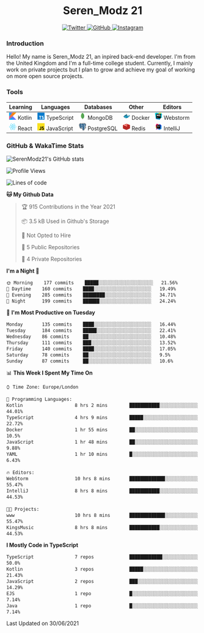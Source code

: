 <div align="center">
  <h1>Seren_Modz 21</h1>
  <a href="https://twitter.com/SerenModz21">
    <img alt="Twitter" src="https://img.shields.io/badge/twitter%20-%231DA1F2.svg?&style=for-the-badge&logo=Twitter&logoColor=white">
  </a>
  <a href="https://github.com/SerenModz21">
    <img alt="GitHub" src="https://img.shields.io/badge/github%20-%23121011.svg?&style=for-the-badge&logo=github&logoColor=white">
  </a>
  <a href="https://www.instagram.com/serenmodz21">
    <img alt="Instagram" src="https://img.shields.io/badge/instagram%20-%23E4405F.svg?&style=for-the-badge&logo=Instagram&logoColor=white">
  </a>
</div>

### Introduction

Hello! My name is Seren_Modz 21, an inpired back-end developer. I'm from the United Kingdom and I'm a full-time college student. Currently, I mainly work on private projects but I plan to grow and achieve my goal of working on more open source projects. 

### Tools

 **Learning**                                        | **Languages**                                               | **Databases**                                               | **Other**                                           | **Editors**                                                  
-----------------------------------------------------|-------------------------------------------------------------|-------------------------------------------------------------|-----------------------------------------------------|--------------------------------------------------------------
 <img width="19px" src="./assets/kotlin.svg"> Kotlin | <img width="19px" src="./assets/typescript.svg"> TypeScript | <img width="19px" src="./assets/mongodb.svg"> MongoDB       | <img width="19px" src="./assets/docker.svg"> Docker | <img width="19px" src="./assets/webstorm.svg"> Webstorm      
 <img width="19px" src="./assets/react.svg"> React   | <img width="19px" src="./assets/javascript.svg"> JavaScript | <img width="19px" src="./assets/postgresql.svg"> PostgreSQL | <img width="19px" src="./assets/redis.svg"> Redis   | <img width="19px" src="./assets/intellij-idea.svg"> IntelliJ 

### GitHub & WakaTime Stats

![SerenModz21's GitHub stats](https://github-readme-stats.vercel.app/api?username=SerenModz21&show_icons=true&theme=dark)

<!--START_SECTION:waka-->
![Profile Views](http://img.shields.io/badge/Profile%20Views-1-blue)

![Lines of code](https://img.shields.io/badge/From%20Hello%20World%20I%27ve%20Written-22823%20lines%20of%20code-blue)

**🐱 My Github Data** 

> 🏆 915 Contributions in the Year 2021
 > 
> 📦 3.5 kB Used in Github's Storage 
 > 
> 🚫 Not Opted to Hire
 > 
> 📜 5 Public Repositories 
 > 
> 🔑 4 Private Repositories  
 > 
**I'm a Night 🦉** 

```text
🌞 Morning    177 commits    █████░░░░░░░░░░░░░░░░░░░░   21.56% 
🌆 Daytime    160 commits    ████░░░░░░░░░░░░░░░░░░░░░   19.49% 
🌃 Evening    285 commits    ████████░░░░░░░░░░░░░░░░░   34.71% 
🌙 Night      199 commits    ██████░░░░░░░░░░░░░░░░░░░   24.24%

```
📅 **I'm Most Productive on Tuesday** 

```text
Monday       135 commits    ████░░░░░░░░░░░░░░░░░░░░░   16.44% 
Tuesday      184 commits    █████░░░░░░░░░░░░░░░░░░░░   22.41% 
Wednesday    86 commits     ██░░░░░░░░░░░░░░░░░░░░░░░   10.48% 
Thursday     111 commits    ███░░░░░░░░░░░░░░░░░░░░░░   13.52% 
Friday       140 commits    ████░░░░░░░░░░░░░░░░░░░░░   17.05% 
Saturday     78 commits     ██░░░░░░░░░░░░░░░░░░░░░░░   9.5% 
Sunday       87 commits     ██░░░░░░░░░░░░░░░░░░░░░░░   10.6%

```


📊 **This Week I Spent My Time On** 

```text
⌚︎ Time Zone: Europe/London

💬 Programming Languages: 
Kotlin                   8 hrs 2 mins        ███████████░░░░░░░░░░░░░░   44.01% 
TypeScript               4 hrs 9 mins        █████░░░░░░░░░░░░░░░░░░░░   22.72% 
Docker                   1 hr 55 mins        ██░░░░░░░░░░░░░░░░░░░░░░░   10.5% 
JavaScript               1 hr 48 mins        ██░░░░░░░░░░░░░░░░░░░░░░░   9.88% 
YAML                     1 hr 10 mins        █░░░░░░░░░░░░░░░░░░░░░░░░   6.43%

🔥 Editors: 
WebStorm                 10 hrs 8 mins       █████████████░░░░░░░░░░░░   55.47% 
IntelliJ                 8 hrs 8 mins        ███████████░░░░░░░░░░░░░░   44.53%

🐱‍💻 Projects: 
www                      10 hrs 8 mins       █████████████░░░░░░░░░░░░   55.47% 
KingsMusic               8 hrs 8 mins        ███████████░░░░░░░░░░░░░░   44.53%

```

**I Mostly Code in TypeScript** 

```text
TypeScript               7 repos             ████████████░░░░░░░░░░░░░   50.0% 
Kotlin                   3 repos             █████░░░░░░░░░░░░░░░░░░░░   21.43% 
JavaScript               2 repos             ███░░░░░░░░░░░░░░░░░░░░░░   14.29% 
EJS                      1 repo              █░░░░░░░░░░░░░░░░░░░░░░░░   7.14% 
Java                     1 repo              █░░░░░░░░░░░░░░░░░░░░░░░░   7.14%

```



 Last Updated on 30/06/2021
<!--END_SECTION:waka-->
